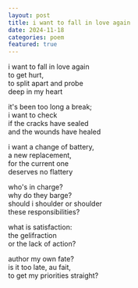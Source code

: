 ```yaml
---
layout: post
title: i want to fall in love again
date: 2024-11-18
categories: poem
featured: true
---
```


i want to fall in love again   
to get hurt,  
to split apart and probe  
deep in my heart   
  
it's been too long a break;  
i want to check  
if the cracks have sealed   
and the wounds have healed   
  
i want a change of battery,  
a new replacement,  
for the current one  
deserves no flattery  
  
who's in charge?  
why do they barge?  
should i shoulder or shoulder   
these responsibilities?  
  
what is satisfaction:  
the gelifraction  
or the lack of action?  
  
author my own fate?  
is it too late, au fait,  
to get my priorities straight?  